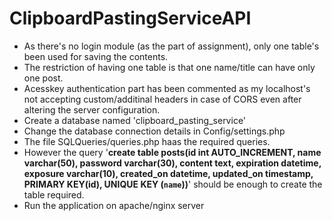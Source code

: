 # ClipboardPastingServiceAPI
* As there's no login module (as the part of assignment), only one table's been used for saving the contents.<br>
* The restriction of having one table is that one name/title can have only one post. <br>
* Acesskey authentication part has been commented as my localhost's not accepting custom/additinal headers in case of CORS even after altering the server configuration.<br>
* Create a database named 'clipboard_pasting_service'<br>
* Change the database connection details in Config/settings.php<br>
* The file SQLQueries/queries.php haas the required queries.<br>
* However the query '<b>create table posts(id int AUTO_INCREMENT, name varchar(50), password varchar(30), content text, expiration datetime, exposure varchar(10), created_on datetime, updated_on timestamp, PRIMARY KEY(id), UNIQUE KEY (`name`))</b>' should be enough to create the table required.
* Run the application on apache/nginx server
